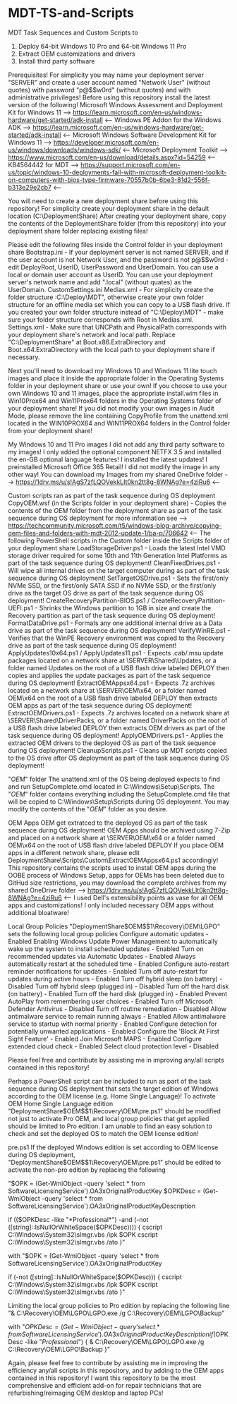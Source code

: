 # MDT-TS-and-Scripts
MDT Task Sequences and Custom Scripts to
1) Deploy 64-bit Windows 10 Pro and 64-bit Windows 11 Pro
2) Extract OEM customizations and drivers
3) Install third party software


Prerequisites!
For simplicity you may name your deployment server "SERVER" and create a user account named "Network User" (without quotes) with password "p@$$w0rd" (without quotes) and with administrative privileges!
Before using this repository install the latest version of the following!
Microsoft Windows Assessment and Deployment Kit for Windows 11 --> https://learn.microsoft.com/en-us/windows-hardware/get-started/adk-install <--
Windows PE Addon for the Windows ADK  --> https://learn.microsoft.com/en-us/windows-hardware/get-started/adk-install <--
Microsoft Windows Software Development Kit for Windows 11 --> https://developer.microsoft.com/en-us/windows/downloads/windows-sdk/ <--
Microsoft Deployment Toolkit --> https://www.microsoft.com/en-us/download/details.aspx?id=54259 <--
KB4564442 for MDT --> https://support.microsoft.com/en-us/topic/windows-10-deployments-fail-with-microsoft-deployment-toolkit-on-computers-with-bios-type-firmware-70557b0b-6be3-81d2-556f-b313e29e2cb7 <--

You will need to create a new deployment share before using this repository!
For simplicity create your deployment share in the default location (C:\DeploymentShare)
After creating your deployment share, copy the contents of the DeploymentShare folder (from this repository) into your deployment share folder replacing existing files!


Please edit the following files inside the Control folder in your deployment share
Bootstrap.ini - If your deployment server is not named SERVER, and if the user account is not Network User, and the password is not p@$$w0rd - edit DeployRoot, UserID, UserPassword and UserDomain. You can use a local or domain user account as UserID. You can use your deployment server's network name and add ".local" (without quates) as the UserDomain.
CustomSettings.ini
Medias.xml - For simplicity create the folder structure :C:\Deploy\MDT", otherwise create your own folder structure for an offline media set which you can copy to a USB flash drive. If you created your own folder structure instead of "C:\Deploy\MDT" - make sure your folder structure corresponds with Root in Medias.xml.
Settings.xml - Make sure that UNCPath and PhysicalPath corresponds with your deployment share's network and local path. Replace "C:\DeploymentShare" at Boot.x86.ExtraDirectory and Boot.x64.ExtraDirectory with the local path to your deployment share if necessary.


Next you'll need to download my Windows 10 and Windows 11 lite touch images and place it inside the appropriate folder in the Operating Systems folder in your deployment share or use your own! If you choose to use your own Windows 10 and 11 images, place the appropriate install.wim files in Win10Prox64 and Win11Prox64 folders in the Operating Systems folder of your deployment share! If you did not modify your own images in Audit Mode, please remove the line containing CopyProfile from the unattend.xml located in the WIN10PROX64 and WIN11PROX64 folders in the Control folder from your deployment share!

My Windows 10 and 11 Pro images
I did not add any third party software to my images!
I only added the optional component NETFX 3.5 and installed the en-GB optional language features!
I installed the latest updates!
I preinstalled Microsoft Office 365 Retail!
I did not modify the image in any other way!
You can download my Images from my shared OneDrive folder --> https://1drv.ms/u/s!AgS7zfLQOVekkLIt0kn2tt8g-8WNAg?e=4ziRu6 <--


Custom scripts ran as part of the task sequence during OS deployment
CopyOEM.wsf (in the Scripts folder in your deployment share) - Copies the contents of the $OEM$ folder from the deployment share as part of the task sequence during OS deployment for more information see --> https://techcommunity.microsoft.com/t5/windows-blog-archive/copying-oem-files-and-folders-with-mdt-2012-update-1/ba-p/706642 <--
The following PowerShell scripts in the Custom folder inside the Scripts folder of your deployment share
LoadStorageDriver.ps1 - Loads the latest Intel VMD storage driver required for some 10th and 11th Generation Intel Platforms as part of the task sequence during OS deployment!
CleanFixedDrives.ps1 - Will wipe all internal drives on the target computer during as part of the task sequence during OS deployment!
SetTargetOSDrive.ps1 - Sets the first/only NVMe SSD, or the first/only SATA SSD if no NVMe SSD, or the first/only drive as the target OS drive as part of the task sequence during OS deployment!
CreateRecoveryPartition-BIOS.ps1 / CreateRecoveryPartition-UEFI.ps1 - Shrinks the Windows partition to 1GB in size and create the Recovery partition as part of the task sequence during OS deployment!
FormatDataDrive.ps1 - Formats any one additional internal drive as a Data drive as part of the task sequence during OS deployment!
VerifyWinRE.ps1 - Verifies that the WinPE Recovery environment was copied to the Recovery drive as part of the task sequence during OS deployment!
ApplyUpdates10x64.ps1 / ApplyUpdates11.ps1 - Expects .cab/.msu update packages located on a network share at \\SERVER\Shared\Updates, or a folder named Updates on the root of a USB flash drive labeled DEPLOY then copies and applies the update packages as part of the task sequence during OS deployment!
ExtractOEMAppsx64.ps1 - Expects .7z archives located on a network share at \\SERVER\OEM\x64, or a folder named OEM\x64 on the root of a USB flash drive labeled DEPLOY then extracts OEM apps as part of the task sequence during OS deployment!
ExtractOEMDrivers.ps1 - Expects .7z archives located on a network share at \\SERVER\Shared\DriverPacks, or a folder named DriverPacks on the root of a USB flash drive labeled DEPLOY then extracts OEM drivers as part of the task sequence during OS deployment!
ApplyOEMDrivers.ps1 - Applies the extracted OEM drivers to the deployed OS as part of the task sequence during OS deployment!
CleanupScripts.ps1 - Cleans up MDT scripts copied to the OS drive after OS deployment as part of the task sequence during OS deployment!


"$OEM$" folder
The unattend.xml of the OS being deployed expects to find and run SetupComplete.cmd located in C:\Windows\Setup\Scripts.
The "$OEM$" folder contains everything including the SetupComplete.cmd file that will be copied to C:\Windows\Setup\Scripts during OS deployment.
You may modify the contents of the "$OEM$" folder as you desire.


OEM Apps
OEM get extratced to the deployed OS as part of the task sequence during OS deployment!
OEM Apps should be archived using 7-Zip and placed on a network share at \\SERVER\OEM\x64 or a folder named OEM\x64 on the root of USB flash drive labeled DEPLOY
If you place OEM apps in a different network share, please edit DeploymentShare\Scripts\Custom\ExtractOEMAppsx64.ps1 accordingly!
This repository contains the scripts used to install OEM apps during the OOBE process of Windows Setup, apps for OEMs has been deleted due to GitHud size restrictions, you may download the complete archives from my shared OneDrive folder --> https://1drv.ms/u/s!AgS7zfLQOVekkLIt0kn2tt8g-8WNAg?e=4ziRu6 <--
I used Dell's extensibility points as vase for all OEM apps and customizations!
I only included necessary OEM apps without additional bloatware!


Local Group Policies
"DeploymentShare\$OEM$\$1\Recovery\OEM\LGPO" sets the following local group policies
Configure automatic updates - Enabled
Enabling Windows Update Power Management to automatically wake up the system to install scheduled updates - Enabled
Turn on recommended updates via Automatic Updates - Enabled
Always automatically restart at the scheduled time - Enabled
Configure auto-restart reminder notifications for updates - Enabled
Turn off auto-restart for updates during active hours - Enabled
Turn off hybrid sleep (on battery) - Disabled
Turn off hybrid sleep (plugged in) - Disabled
Turn off the hard disk (on battery) - Enabled
Turn off the hard disk (plugged in) - Enabled
Prevent AutoPlay from remembering user choices - Enabled
Turn off Microsoft Defender Antivirus - Disabled
Turn off routine remediation - Disabled
Allow antimalware service to remain running always - Enabled
Allow antimalware service to startup with normal priority - Enabled
Configure detection for potentially unwanted applications - Enabled
Configure the 'Block At First Sight Feature' - Enabled
Join Microsoft MAPS - Enabled
Configure extended cloud check - Enabled
Select cloud protection level - Disabled


Please feel free and contribute by assisting me in improving any/all scripts contained in this repository!


Perhaps a PowerShell script can be included to run as part of the task sequence during OS deployment that sets the target edition of WIndows according to the OEM license (e.g. Home Single Language)! To activate OEM Home Single Language edition "DeploymentShare\$OEM$\$1\Recovery\OEM\pre.ps1" should be modified not just to activate Pro OEM, and local group policies that get applied should be limited to Pro edition.
I am unable to find an easy solution to check and set the deployed OS to match the OEM license edition!


pre.ps1
If the deployed Windows edition is set according to OEM license during OS deployment, "DeploymentShare\$OEM$\$1\Recovery\OEM\pre.ps1" should be edited to activate the non-pro edition by replacing the following

"$OPK = (Get-WmiObject -query 'select * from SoftwareLicensingService').OA3xOriginalProductKey
$OPKDesc = (Get-WmiObject -query 'select * from SoftwareLicensingService').OA3xOriginalProductKeyDescription

if (($OPKDesc -like "*Professional*") -and (-not ([string]::IsNullOrWhiteSpace($OPKDesc))))
{
    cscript C:\Windows\System32\slmgr.vbs /ipk $OPK
    cscript C:\Windows\System32\slmgr.vbs /ato
}"

with
"$OPK = (Get-WmiObject -query 'select * from SoftwareLicensingService').OA3xOriginalProductKey

if (-not ([string]::IsNullOrWhiteSpace($OPKDesc)))
{
    cscript C:\Windows\System32\slmgr.vbs /ipk $OPK
    cscript C:\Windows\System32\slmgr.vbs /ato
}"

Limiting the local group policies to Pro edition by replacing the following line
"& C:\Recovery\OEM\LGPO\LGPO.exe /g C:\Recovery\OEM\LGPO\Backup"

with
"$OPKDesc = (Get-WmiObject -query 'select * from SoftwareLicensingService').OA3xOriginalProductKeyDescription
if ($OPKDesc -like "*Professional*")
{
    & C:\Recovery\OEM\LGPO\LGPO.exe /g C:\Recovery\OEM\LGPO\Backup
}"

Again, please feel free to contribute by assisting me in improving the efficiency any/all scripts in this repository, and by adding to the OEM apps contained in this repository! I want this repository to be the most comprehensive and efficient add-on for repair technicians that are refurbishing/reimaging OEM desktop and laptop PCs!
